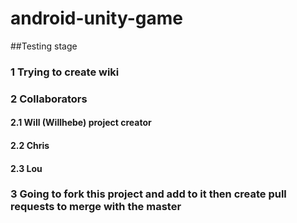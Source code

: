 # android-unity-game

##Testing stage
### 1 Trying to create wiki 
### 2 Collaborators
#### 2.1 Will (Willhebe) project creator
#### 2.2 Chris
#### 2.3 Lou
### 3 Going to fork this project and add to it then create pull requests to merge with the master
